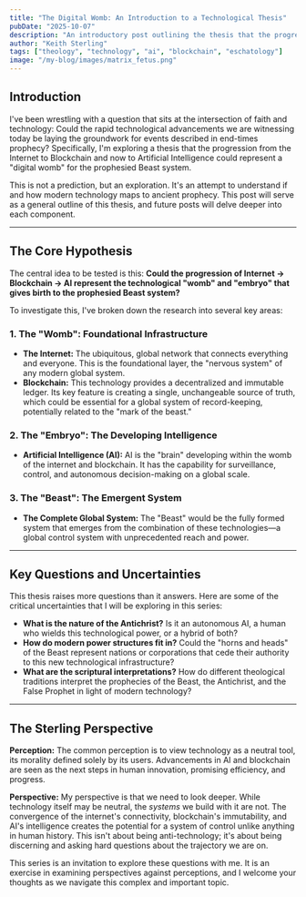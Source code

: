 ```yaml
---
title: "The Digital Womb: An Introduction to a Technological Thesis"
pubDate: "2025-10-07"
description: "An introductory post outlining the thesis that the progression of Internet -> Blockchain -> AI may be creating the technological framework for the prophesied Beast system."
author: "Keith Sterling"
tags: ["theology", "technology", "ai", "blockchain", "eschatology"]
image: "/my-blog/images/matrix_fetus.png"
---
```


## Introduction

I've been wrestling with a question that sits at the intersection of faith and technology: Could the rapid technological advancements we are witnessing today be laying the groundwork for events described in end-times prophecy? Specifically, I'm exploring a thesis that the progression from the Internet to Blockchain and now to Artificial Intelligence could represent a "digital womb" for the prophesied Beast system.

This is not a prediction, but an exploration. It's an attempt to understand if and how modern technology maps to ancient prophecy. This post will serve as a general outline of this thesis, and future posts will delve deeper into each component.

---

## The Core Hypothesis

The central idea to be tested is this: **Could the progression of Internet → Blockchain → AI represent the technological "womb" and "embryo" that gives birth to the prophesied Beast system?**

To investigate this, I've broken down the research into several key areas:

### 1. The "Womb": Foundational Infrastructure

*   **The Internet:** The ubiquitous, global network that connects everything and everyone. This is the foundational layer, the "nervous system" of any modern global system.
*   **Blockchain:** This technology provides a decentralized and immutable ledger. Its key feature is creating a single, unchangeable source of truth, which could be essential for a global system of record-keeping, potentially related to the "mark of the beast."

### 2. The "Embryo": The Developing Intelligence

*   **Artificial Intelligence (AI):** AI is the "brain" developing within the womb of the internet and blockchain. It has the capability for surveillance, control, and autonomous decision-making on a global scale.

### 3. The "Beast": The Emergent System

*   **The Complete Global System:** The "Beast" would be the fully formed system that emerges from the combination of these technologies—a global control system with unprecedented reach and power.

---

## Key Questions and Uncertainties

This thesis raises more questions than it answers. Here are some of the critical uncertainties that I will be exploring in this series:

*   **What is the nature of the Antichrist?** Is it an autonomous AI, a human who wields this technological power, or a hybrid of both?
*   **How do modern power structures fit in?** Could the "horns and heads" of the Beast represent nations or corporations that cede their authority to this new technological infrastructure?
*   **What are the scriptural interpretations?** How do different theological traditions interpret the prophecies of the Beast, the Antichrist, and the False Prophet in light of modern technology?

---

## The Sterling Perspective

**Perception:** The common perception is to view technology as a neutral tool, its morality defined solely by its users. Advancements in AI and blockchain are seen as the next steps in human innovation, promising efficiency, and progress.

**Perspective:** My perspective is that we need to look deeper. While technology itself may be neutral, the *systems* we build with it are not. The convergence of the internet's connectivity, blockchain's immutability, and AI's intelligence creates the potential for a system of control unlike anything in human history. This isn't about being anti-technology; it's about being discerning and asking hard questions about the trajectory we are on.

This series is an invitation to explore these questions with me. It is an exercise in examining perspectives against perceptions, and I welcome your thoughts as we navigate this complex and important topic.
